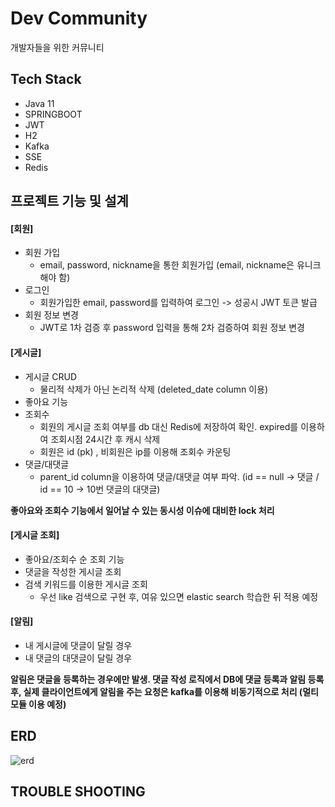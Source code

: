 # Dev Community
개발자들을 위한 커뮤니티

## Tech Stack
* Java 11
* SPRINGBOOT
* JWT
* H2
* Kafka
* SSE
* Redis

## 프로젝트 기능 및 설계
#### [회원]
* 회원 가입
    * email, password, nickname을 통한 회원가입 (email, nickname은 유니크해야 함)
* 로그인
    * 회원가입한 email, password를 입력하여 로그인 -> 성공시 JWT 토큰 발급
* 회원 정보 변경
    * JWT로 1차 검증 후 password 입력을 통해 2차 검증하여 회원 정보 변경

#### [게시글]
* 게시글 CRUD
    * 물리적 삭제가 아닌 논리적 삭제 (deleted_date column 이용)
* 좋아요 기능
* 조회수
    * 회원의 게시글 조회 여부를 db 대신 Redis에 저장하여 확인. expired를 이용하여 조회시점 24시간 후 캐시 삭제
    * 회원은 id (pk) , 비회원은 ip를 이용해 조회수 카운팅
* 댓글/대댓글
    * parent_id column을 이용하여 댓글/대댓글 여부 파악. (id == null  -> 댓글 / id == 10  -> 10번 댓글의 대댓글)

**좋아요와 조회수 기능에서 일어날 수 있는 동시성 이슈에 대비한 lock 처리**

#### [게시글 조회]
* 좋아요/조회수 순 조회 기능
* 댓글을 작성한 게시글 조회
* 검색 키워드를 이용한 게시글 조회
    * 우선 like 검색으로 구현 후, 여유 있으면 elastic search 학습한 뒤 적용 예정

#### [알림]
* 내 게시글에 댓글이 달릴 경우
* 내 댓글의 대댓글이 달릴 경우

**알림은 댓글을 등록하는 경우에만 발생. 댓글 작성 로직에서 DB에 댓글 등록과 알림 등록 후, 실제 클라이언트에게 알림을 주는 요청은 kafka를 이용해 비동기적으로 처리 (멀티 모듈 이용 예정)**

## ERD
![erd](https://github.com/nohyoonil/DevCommunity/assets/77871257/a0700e36-5675-43b7-b4c2-12132ec891ef)



## TROUBLE SHOOTING